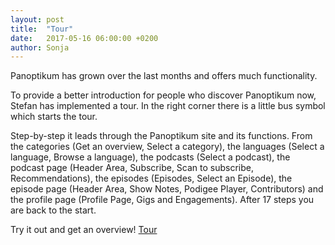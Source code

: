 ```yaml
---
layout: post
title:  "Tour"
date:   2017-05-16 06:00:00 +0200
author: Sonja
---
```


Panoptikum has grown over the last months and offers much functionality.

To provide a better introduction for people who discover Panoptikum now, Stefan has implemented a tour. In the right corner there is a little bus symbol which starts the tour.

Step-by-step it leads through the Panoptikum site and its functions. From the categories (Get an overview, Select a category), the languages (Select a language, Browse a language), the podcasts (Select a podcast), the podcast page (Header Area, Subscribe, Scan to subscribe, Recommendations), the episodes (Episodes, Select an Episode), the episode page (Header Area, Show Notes, Podigee Player, Contributors) and the profile page (Profile Page, Gigs and Engagements). After 17 steps you are back to the start.

Try it out and get an overview!
[Tour](https://panoptikum.social/#)
